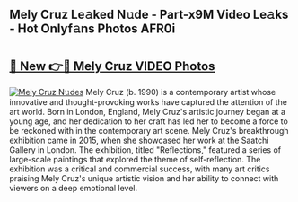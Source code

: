 ## Mely Cruz Le𝚊ked N𝚞de - Part-x9M Video Le𝚊ks - Hot Onlyf𝚊ns Photos AFR0i

# <h2><a href="http://ac42922.deff.icu/?id=Mely+Cruz">🔗 New 👉🔴 Mely Cruz VIDEO Photos</a></h2>

[![Mely Cruz N𝚞des](https://i.imgur.com/rIISA9y.gif)](http://ac42922.deff.icu/?id=Mely+Cruz)
Mely Cruz (b. 1990) is a contemporary artist whose innovative and thought-provoking works have captured the attention of the art world. Born in London, England, Mely Cruz's artistic journey began at a young age, and her dedication to her craft has led her to become a force to be reckoned with in the contemporary art scene. Mely Cruz's breakthrough exhibition came in 2015, when she showcased her work at the Saatchi Gallery in London. The exhibition, titled "Reflections," featured a series of large-scale paintings that explored the theme of self-reflection. The exhibition was a critical and commercial success, with many art critics praising Mely Cruz's unique artistic vision and her ability to connect with viewers on a deep emotional level.
